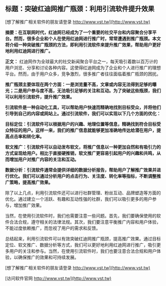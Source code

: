 ## **标题：突破红迪网推广瓶颈：利用引流软件提升效果**

[想了解推广相关软件的朋友请登录 http://www.vst.tw](http://www.vst.tw)

**摘要：在互联网时代，红迪网已经成为了一个重要的社交平台和内容聚合分享平台。然而，很多企业和个人在使用红迪网进行推广时，常常遭遇到推广瓶颈。本文将介绍一种突破推广瓶颈的方法，即利用引流软件来提升推广效果，帮助用户更好地利用红迪网进行推广。**

**正文：**
红迪网作为全球最大的社交新闻聚合平台之一，每天吸引着数以百万计的用户浏览、分享和讨论各种内容。这使得红迪网成为了企业和个人进行推广的理想平台。然而，由于用户众多，竞争激烈，很多推广者往往面临着推广瓶颈的困扰。

**推广瓶颈主要体现在两个方面：一是浏览量不高，文章或内容无法得到足够的曝光；二是用户参与度不高，无法吸引足够的关注和互动。为了突破这些瓶颈，我们可以利用引流软件，提升推广效果。**

**引流软件是一种自动化工具，可以帮助用户快速而精确地找到目标受众，并将他们引导到自己的内容或网站上。通过引流软件，我们可以实现以下几个方面的优化：**

**目标定位：引流软件可以根据用户的兴趣、地理位置等信息，精确找到符合目标受众特征的用户。这样一来，我们的推广信息就能够更加准确地传达给潜在用户，提高点击率和转化率。**

**软文推广：引流软件可以自动发布软文，将推广信息以一种更加自然和有吸引力的方式呈现给用户。相比于直接硬推销，软文推广更容易引起用户的兴趣和共鸣，从而增加用户对推广内容的关注和互动。**

**数据分析：引流软件通常会提供详细的数据分析报告，帮助用户了解推广效果并进行优化。我们可以通过分析用户的点击行为、关注度、转化率等指标，不断调整推广策略，提高推广效果。**

除了以上几点，利用引流软件还可以进行社群管理、粉丝互动、品牌塑造等方面的优化。通过建立一个活跃、有趣和互动性强的社群，我们可以吸引更多的用户参与，增加推广效果。

当然，在使用引流软件时，我们也需要注意一些问题。首先，我们要确保使用的软件合法合规，遵守相关的法律法规。其次，我们要注意平衡推广内容和用户体验，不能过度依赖推广，而忽视了用户的需求和反馈。

总结起来，利用引流软件可以有效突破红迪网推广瓶颈，提高推广效果。通过目标定位、软文推广、数据分析等方式，我们可以更好地利用红迪网进行推广，吸引更多用户的关注和参与。当然，在使用引流软件时，我们也要注意合法合规和用户体验，以确保推广的效果和可持续发展。

[想了解推广相关软件的朋友请登录 http://www.vst.tw](http://www.vst.tw)


[访问软件官网 http://www.vst.tw](http://www.vst.tw)
